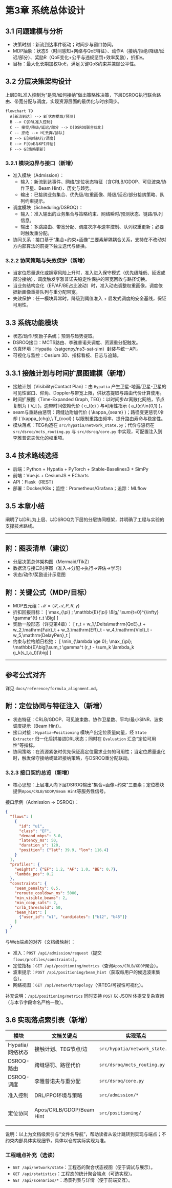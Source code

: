 # 第3章 系统总体设计

## 3.1 问题建模与分析

- 决策时刻：新流到达事件驱动；时间步与窗口协同。
- MDP抽象：状态S（时间感知+网络与QoE特征）、动作A（接纳/拒绝/降级/延迟/部分）、奖励R（QoE变化+公平与违规惩罚+效率奖励），折扣γ。
- 目标：最大化长期加权QoE，满足关键QoS约束并兼顾公平性。

## 3.2 分层决策架构设计

上层DRL准入控制为“是否/如何接纳”做出策略性决策，下层DSROQ执行联合路由、带宽分配与调度，实现资源层面的最优化与时序同步。

```mermaid
flowchart TD
  A[新流到达] --> B[状态提取/预测]
  B --> C{DRL准入控制}
  C -- 接受/降级/延迟/部分 --> D[DSROQ联合优化]
  C -- 拒绝 --> H[丢弃/排队]
  D --> E[网络执行/调度]
  E --> F[QoE与KPI评估]
  F --> G[策略更新]
```

### 3.2.1 模块边界与接口（新增）

- 准入模块（Admission）：
  - 输入：新流到达事件、网络/定位状态特征（含CRLB/GDOP、可见波束/协作卫星、Beam Hint）、历史与趋势。
  - 输出：已接纳业务集合、优先级/权重画像、降级/延迟/部分接纳策略、队列约束提示。
- 调度模块（Scheduling/DSROQ）：
  - 输入：准入输出的业务集合与策略约束、网络瞬时/预测状态、链路/队列信息。
  - 输出：多跳路由、带宽分配、调度次序与速率控制、队列权重更新；必要时触发重分配。
- 协同关系：接口基于“集合+约束+画像”三要素解耦耦合关系，支持在不改动对方内部算法的前提下独立迭代与替换。

### 3.2.2 协同策略与失效保护（新增）

- 当定位质量退化或拥塞风险上升时，准入进入保守模式（优先级降低、延迟或部分接纳），调度触发李雅普诺夫稳定性保护的带宽回收与路径切换。
- 当业务结构变化（EF/AF/BE占比波动）时，准入动态调整权重画像，调度依据新画像重排队列与重分配带宽。
- 失效保护：任一模块异常时，降级到阈值准入 + 启发式调度的安全基线，保证可用性。

## 3.3 系统功能模块

- 状态/动作/奖励子系统；预测与趋势提取。
- DSROQ接口：MCTS路由、李雅普诺夫调度、资源重分配触发。
- 仿真环境：Hypatia（satgenpy/ns3-sat-sim）封装与统一API。
- 可视化与监控：Cesium 3D、指标看板、日志与追踪。

## 3.3.1 接触计划与时间扩展图建模（新增）

- 接触计划（Visibility/Contact Plan）：由 `Hypatia` 产生卫星-地面/卫星-卫星的可见性窗口、仰角、Doppler与带宽上限，供状态提取与路由代价计算使用。
- 时间扩展图（Time-Expanded Graph, TEG）：以时间步Δτ离散化网络，节点复制为 \( V_t \)，边带时间依赖代价 \( c_t(e) \) 与可用性指示 \( a_t(e)\in\{0,1\} \)。
- seam与重路由惩罚：跨缝边附加代价 \( \kappa_{seam} \)；路径变更惩罚/冷却 \( \kappa_{chg},\ T_{cool} \) 以限制重路由频率，提升路由寿命与稳定性。
- 模块落点：TEG构造在 `src/hypatia/network_state.py`；代价与惩罚在 `src/dsroq/mcts_routing.py` 与 `src/dsroq/core.py` 中实现，可配置注入到李雅普诺夫优化的权重项。

## 3.4 技术路线选择

- 后端：Python + Hypatia + PyTorch + Stable-Baselines3 + SimPy
- 前端：Vue.js + CesiumJS + ECharts
- API：Flask（REST）
- 部署：Docker/K8s；监控：Prometheus/Grafana；追踪：MLflow

## 3.5 本章小结

阐明了以DRL为上层、以DSROQ为下层的分层协同框架，并明确了工程与实验的支撑技术路线。

---

## 附：图表清单（建议）
- 分层决策总体架构图（Mermaid/TikZ）
- 数据流与接口时序图（准入→分配→执行→评估→学习）
- 状态/动作/奖励设计示意图

## 附：关键公式（MDP/目标）
- MDP五元组：$\mathcal{M}=(\mathcal{S},\mathcal{A},P,R,\gamma)$
- 折扣回报目标：
\[ \max_{\pi} \; \mathbb{E}_{\pi} \Big[ \sum_{t=0}^{\infty} \gamma^{t} r_t \Big] \]
- 奖励一般形态（详见第4章）：
\[ r_t = w_1\,\Delta\mathrm{QoE}_t + w_2\,\mathrm{Fair}_t + w_3\,\mathrm{Eff}_t - w_4\,\mathrm{Viol}_t - w_5\,\mathrm{DelayPen}_t \]
- 约束与拉格朗日松弛：
\[ \min_{\lambda \ge 0}\; \max_{\pi}\; \mathbb{E}\big[\sum_t \gamma^t (r_t - \sum_k \lambda_k g_k(s_t,a_t))\big] \]

---

## 参考公式对齐
详见 `docs/reference/formula_alignment.md`。

## 附：定位协同与特征注入（新增）
- 状态特征：CRLB/GDOP、可见波束数、协作卫星数、平均/最小SINR、波束调度提示（Beam Hint）。
- 接口对接：`Hypatia→Positioning` 模块产出定位质量向量，经 `State Extractor` 归一化后拼接进DRL状态；同时在 `Evaluation` 汇总“定位可用性”等指标。
- 协同策略：在资源紧张时优先保证高定位需求业务的可用性；当定位质量退化时，触发保守接纳或延迟接纳策略，与DSROQ重分配联动。

### 3.2.3 接口契约总览（新增）

- 核心思想：上层准入向下层DSROQ输出“集合+画像+约束”三要素；定位模块提供`Apos/CRLB/GDOP/Beam Hint`等服务性信号。

接口示例（Admission → DSROQ）：
```json
{
  "flows": [
    {
      "id": "u1",
      "class": "EF",
      "demand_mbps": 5.0,
      "latency_ms": 50,
      "duration_s": 120,
      "position": {"lat": 39.9, "lon": 116.4}
    }
  ],
  "profiles": {
    "weights": {"EF": 1.2, "AF": 1.0, "BE": 0.7},
    "lambda_pos": 0.2
  },
  "constraints": {
    "seam_penalty": 0.5,
    "reroute_cooldown_ms": 5000,
    "min_visible_beams": 2,
    "min_coop_sats": 2,
    "crlb_threshold": 50,
    "beam_hint": [
      {"user_id": "u1", "candidates": ["b12", "b45"]}
    ]
  }
}
```

与Web端点的对齐（文档级映射）：
- 准入：`POST /api/admission/request`（提交`flows/profiles/constraints`）。
- 定位指标：`GET /api/positioning/metrics`（查询`Apos/CRLB/GDOP`聚合）。
- 波束提示：`POST /api/positioning/beam_hint`（获取每用户的候选波束集合）。
- 网络视图：`GET /api/network/topology`（供TEG/可视性可视化）。

补充说明：`/api/positioning/metrics` 同时支持 `POST` 以 JSON 体提交复杂查询（与本节字段命名严格一致）。

## 3.6 实现落点索引表（新增）

| 模块 | 文档关键点 | 实现落点 | 相关Web端点 |
| --- | --- | --- | --- |
| Hypatia/网络状态 | 接触计划、TEG节点/边 | `src/hypatia/network_state.py` | `GET /api/network/topology` |
| DSROQ-路由 | 跨缝惩罚、路径代价 | `src/dsroq/mcts_routing.py` |（内部计算）|
| DSROQ-调度 | 李雅普诺夫与重分配 | `src/dsroq/core.py` | `POST /api/simulation/start`（触发流程）|
| 准入控制 | DRL/PPO环境与策略 | `src/admission/*` | `POST /api/admission/request` |
| 定位协同 | Apos/CRLB/GDOP/Beam Hint | `src/positioning/` | `GET /api/positioning/metrics`, `POST /api/positioning/beam_hint` |

说明：以上为文档级索引与“文件名导航”，帮助读者从设计跳转到实现与端点；不约束内部具体实现细节，具体以仓库实际实现为准。

### 工程端点补充（选读）

- `GET /api/network/state`：工程态的聚合状态视图（便于调试与展示）。
- `GET /api/statistics`：工程态的统计聚合端点（可选实现）。
- `GET /api/scenarios/*`：场景列表与详情（便于前端交互）。
